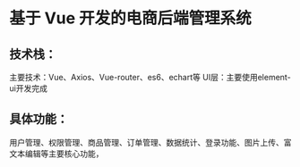 # 基于 Vue 开发的电商后端管理系统
## 技术栈：
主要技术：Vue、Axios、Vue-router、es6、echart等
UI层：主要使用element-ui开发完成
## 具体功能：
用户管理、权限管理、商品管理、订单管理、数据统计、登录功能、图片上传、富文本编辑等主要核心功能，
